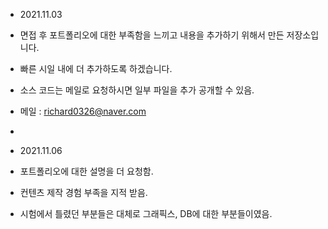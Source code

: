 - 2021.11.03

- 면접 후 포트폴리오에 대한 부족함을 느끼고 내용을 추가하기 위해서 만든 저장소입니다.
- 빠른 시일 내에 더 추가하도록 하겠습니다.
- 소스 코드는 메일로 요청하시면 일부 파일을 추가 공개할 수 있음.
- 메일 : richard0326@naver.com

-

- 2021.11.06
- 포트폴리오에 대한 설명을 더 요청함.
- 컨텐츠 제작 경험 부족을 지적 받음.
- 시험에서 틀렸던 부분들은 대체로 그래픽스, DB에 대한 부분들이였음.
